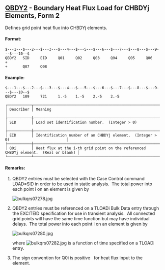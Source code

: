 ## [QBDY2](https://nexus.hexagon.com/documentationcenter/bundle/MSC_Nastran_2022.4/page/Nastran_Combined_Book/qrg/bulkqrs/TOC.QBDY2.xhtml) - Boundary Heat Flux Load for CHBDYj Elements, Form 2

Defines grid point heat flux into CHBDYj elements.

#### Format:

```nastran
$---1---$---2---$---3---$---4---$---5---$---6---$---7---$---8---$---9---$---10--$
QBDY2   SID     EID     Q01     Q02     Q03     Q04     Q05     Q06     +       
+       Q07     Q08                                                             
```

#### Example:

```nastran
$---1---$---2---$---3---$---4---$---5---$---6---$---7---$---8---$---9---$---10--$
QBDY2   109     721     1.-5    1.-5    2.-5    2.-5                            
```

```text
┌───────────┬─────────────────────────────────────────────────────────────────────────────────────┐
│ Describer │ Meaning                                                                             │
├───────────┼─────────────────────────────────────────────────────────────────────────────────────┤
│ SID       │ Load set identification number.  (Integer > 0)                                      │
├───────────┼─────────────────────────────────────────────────────────────────────────────────────┤
│ EID       │ Identification number of an CHBDYj element.  (Integer > 0)                          │
├───────────┼─────────────────────────────────────────────────────────────────────────────────────┤
│ Q0i       │ Heat flux at the i-th grid point on the referenced CHBDYj element.  (Real or blank) │
└───────────┴─────────────────────────────────────────────────────────────────────────────────────┘
```

#### Remarks:

1. QBDY2 entries must be selected with the Case Control command LOAD=SID in order to be used in static analysis.  The total power into each point i on an element is given by

     ![bulkqrs07278.jpg](https://help-be.hexagonmi.com/bundle/MSC_Nastran_2022.4/page/Nastran_Combined_Book/qrg/bulkqrs/../../../assets/bulkqrs07278.jpg?_LANG=enus)  

2. QBDY2 entries must be referenced on a TLOADi Bulk Data entry through the EXCITEID specification for use in transient analysis.  All connected grid points will have the same time function but may have individual delays.  The total power into each point i on an element is given by

     ![bulkqrs07280.jpg](https://help-be.hexagonmi.com/bundle/MSC_Nastran_2022.4/page/Nastran_Combined_Book/qrg/bulkqrs/../../../assets/bulkqrs07280.jpg?_LANG=enus)  

     where  ![bulkqrs07282.jpg](https://help-be.hexagonmi.com/bundle/MSC_Nastran_2022.4/page/Nastran_Combined_Book/qrg/bulkqrs/../../../assets/bulkqrs07282.jpg?_LANG=enus)  is a function of time specified on a TLOADi entry.

3. The sign convention for Q0i is positive   for heat flux input to the element.
